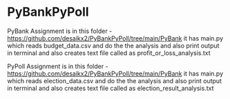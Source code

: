 # PyBankPyPoll

PyBank Assignment is in this folder - https://github.com/desaikx2/PyBankPyPoll/tree/main/PyBank
it has main.py which reads budget_data.csv and do the the analysis and also print output in terminal and also creates text file called as profit_or_loss_analysis.txt

PyPoll Assignment is in this folder - https://github.com/desaikx2/PyBankPyPoll/tree/main/PyBank
it has main.py which reads election_data.csv and do the the analysis and also print output in terminal and also creates text file called as election_result_analysis.txt
